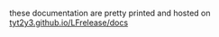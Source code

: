 these documentation are pretty printed and hosted on [tyt2y3.github.io/LFrelease/docs](tyt2y3.github.io/LFrelease/docs)
